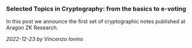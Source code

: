 ### Selected Topics in Cryptography: from the basics to e-voting

In this post we announce the first set of cryptographic notes published at Aragon ZK Research.

*2022-12-23 by Vincenzo Iovino*
